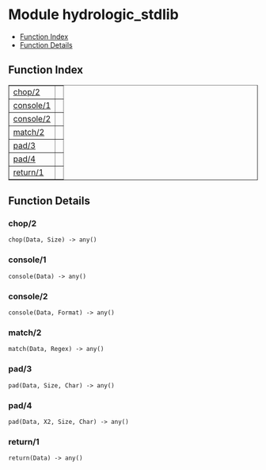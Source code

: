 

# Module hydrologic_stdlib #
* [Function Index](#index)
* [Function Details](#functions)

<a name="index"></a>

## Function Index ##


<table width="100%" border="1" cellspacing="0" cellpadding="2" summary="function index"><tr><td valign="top"><a href="#chop-2">chop/2</a></td><td></td></tr><tr><td valign="top"><a href="#console-1">console/1</a></td><td></td></tr><tr><td valign="top"><a href="#console-2">console/2</a></td><td></td></tr><tr><td valign="top"><a href="#match-2">match/2</a></td><td></td></tr><tr><td valign="top"><a href="#pad-3">pad/3</a></td><td></td></tr><tr><td valign="top"><a href="#pad-4">pad/4</a></td><td></td></tr><tr><td valign="top"><a href="#return-1">return/1</a></td><td></td></tr></table>


<a name="functions"></a>

## Function Details ##

<a name="chop-2"></a>

### chop/2 ###

`chop(Data, Size) -> any()`

<a name="console-1"></a>

### console/1 ###

`console(Data) -> any()`

<a name="console-2"></a>

### console/2 ###

`console(Data, Format) -> any()`

<a name="match-2"></a>

### match/2 ###

`match(Data, Regex) -> any()`

<a name="pad-3"></a>

### pad/3 ###

`pad(Data, Size, Char) -> any()`

<a name="pad-4"></a>

### pad/4 ###

`pad(Data, X2, Size, Char) -> any()`

<a name="return-1"></a>

### return/1 ###

`return(Data) -> any()`

